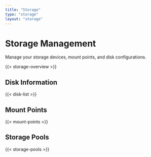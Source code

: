 ```yaml
---
title: "Storage"
type: "storage"
layout: "storage"
---
```


# Storage Management

Manage your storage devices, mount points, and disk configurations.

{{< storage-overview >}}

## Disk Information

{{< disk-list >}}

## Mount Points

{{< mount-points >}}

## Storage Pools

{{< storage-pools >}}